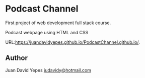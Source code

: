 # Podcast Channel 

First project of web development full stack course.

Podcast webpage using HTML and CSS

URL:https://juandavidyepes.github.io/PodcastChannel.github.io/.

## Author

Juan David Yepes
judavidy@hotmail.com
